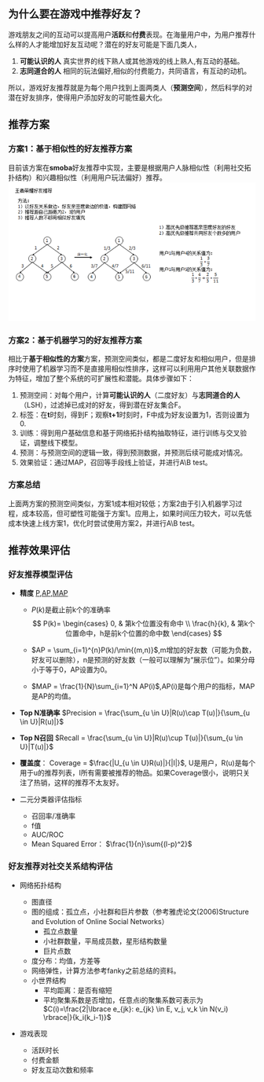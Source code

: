 

## 为什么要在游戏中推荐好友？
游戏朋友之间的互动可以提高用户**活跃**和**付费**表现。在海量用户中，为用户推荐什么样的人才能增加好友互动呢？潜在的好友可能是下面几类人，

1. **可能认识的人** 真实世界的线下熟人或其他游戏的线上熟人,有互动的基础。
2. **志同道合的人** 相同的玩法偏好,相似的付费能力，共同语言，有互动的动机。

所以，游戏好友推荐就是为每个用户找到上面两类人（**预测空间**），然后科学的对潜在好友排序，使得用户添加好友的可能性最大化。

## 推荐方案


### 方案1：基于相似性的好友推荐方案
目前该方案在**smoba**好友推荐中实现，主要是根据用户人脉相似性（利用社交拓扑结构）和兴趣相似性（利用用户玩法偏好）推荐。
<img src='smoba_friends_recommendation.png'/>

### 方案2：基于机器学习的好友推荐方案

相比于**基于相似性的方案**方案，预测空间类似，都是二度好友和相似用户，但是排序时使用了机器学习而不是直接用相似性排序，这样可以利用用户其他关联数据作为特征，增加了整个系统的可扩展性和潜能。具体步骤如下：

1. 预测空间：对每个用户，计算**可能认识的人**（二度好友）与**志同道合的人**（LSH），过滤掉已成对的好友，得到潜在好友集合F。
2. 标签：在**t**时刻，得到F；观察**t+1**时刻时，F中成为好友设置为1，否则设置为0.
3. 训练：得到用户基础信息和基于网络拓扑结构抽取特征，进行训练与交叉验证，调整线下模型。
4. 预测：与预测空间的逻辑一致，得到预测数据，并预测后续可能成对情况。
5. 效果验证：通过MAP，召回等手段线上验证，并进行A\B test。

### 方案总结

上面两方案的预测空间类似，方案1成本相对较低；方案2由于引入机器学习过程，成本较高，但可塑性可能强于方案1。应用上，如果时间压力较大，可以先低成本快速上线方案1，优化时尝试使用方案2，并进行A\B test。


## 推荐效果评估

### 好友推荐模型评估

* **精度** [P,AP,MAP](https://www.kaggle.com/wiki/MeanAveragePrecision)

	* $P(k)$是截止前k个的准确率
  $$
    P(k)=
    \begin{cases}
      0, & 第k个位置没有命中 \\
      \frac{h}{k}, & 第k个位置命中，h是前k个位置的命中数
    \end{cases}
  $$

	* $AP = \sum_{i=1}^{n}P(k)/\min{(m,n)}$,m增加的好友数（可能为负数，好友可以删除），n是预测的好友数（一般可以理解为“展示位”）。如果分母小于等于0，AP设置为0。

	* $MAP = \frac{1}{N}\sum_{i=1}^N AP(i)$,AP(i)是每个用户的指标，MAP是AP的均值。

* **Top N准确率** $Precision = \frac{\sum_{u \in U}|R(u)\cap T(u)|}{\sum_{u \in U}|R(u)|}$

* **Top N召回** $Recall = \frac{\sum_{u \in U}|R(u)\cup T(u)|}{\sum_{u \in U}|T(u)|}$
* **覆盖度**： Coverage = $\frac{|U_{u \in U}R(u)|}{|I|}$, U是用户，R(u)是每个用于u的推荐列表，I所有需要被推荐的物品。如果Coverage很小，说明只关注了热销，这样的推荐不太友好。

* 二元分类器评估指标
	* 召回率/准确率
	* f值
	* AUC/ROC
	* Mean Squared Error： $\frac{1}{n}\sum{(l-p)^2}$

### 好友推荐对社交关系结构评估

* 网络拓扑结构
	* 图直径
	* 图的组成：孤立点，小社群和巨片参数（参考雅虎论文(2006)Structure and Evolution of Online Social Networks）
		* 孤立点数量
		* 小社群数量，平局成员数，星形结构数量
		* 巨片点数
	* 度分布：均值，方差等
	* 网络弹性，计算方法参考fanky之前总结的资料。
	* 小世界结构
		* 平均距离：是否有缩短
		* 平均聚集系数是否增加，任意点i的聚集系数可表示为$C(i)=\frac{2|\lbrace e_{jk}: e_{jk} \in E, v_j, v_k \in N(v_i) \rbrace|}{k_i(k_i-1)}$

* 游戏表现
	* 活跃时长
	* 付费金额
	* 好友互动次数和频率
